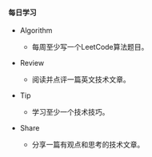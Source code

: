 #### 每日学习

- Algorithm
  * 每周至少写一个LeetCode算法题目。

- Review
  * 阅读并点评一篇英文技术文章。

- Tip
  * 学习至少一个技术技巧。

- Share
  * 分享一篇有观点和思考的技术文章。